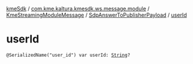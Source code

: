 [kmeSdk](../../../index.md) / [com.kme.kaltura.kmesdk.ws.message.module](../../index.md) / [KmeStreamingModuleMessage](../index.md) / [SdpAnswerToPublisherPayload](index.md) / [userId](./user-id.md)

# userId

`@SerializedName("user_id") var userId: `[`String`](https://kotlinlang.org/api/latest/jvm/stdlib/kotlin/-string/index.html)`?`